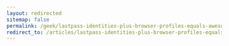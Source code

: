 ```yaml
---
layout: redirected
sitemap: false
permalink: /geek/lastpass-identities-plus-browser-profiles-equals-awesomeness/
redirect_to: /articles/lastpass-identities-plus-browser-profiles-equals-awesomeness/
---
```

